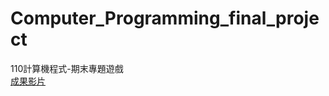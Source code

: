 # Computer_Programming_final_project
110計算機程式-期末專題遊戲  
[成果影片](https://www.youtube.com/watch?v=ofKZhcpoRfk)

